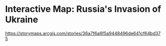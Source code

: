 # Interactive Map: Russia's Invasion of Ukraine
https://storymaps.arcgis.com/stories/36a7f6a6f5a9448496de641cf64bd375
